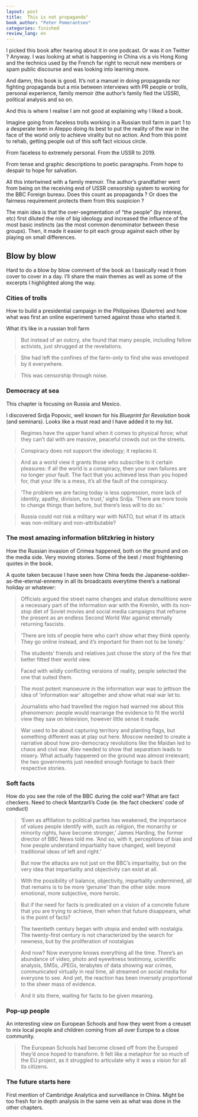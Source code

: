 ```yaml
---
layout: post
title:  This is not propaganda"
book_author: "Peter Pomerantsev"
categories: finished
review_lang: en
---
```

I picked this book after hearing about it in one podcast. Or was it on Twitter ? Anyway. I was looking at what is happening in China vis a vis Hong Kong and the technics used by the French far right to recruit new members or spam public discourse and was looking into learning more.

And damn, this book is good. It’s not a manuel in doing propaganda nor fighting propaganda but a mix between interviews with PR people or trolls, personal experience, family memoir (the author’s family fled the USSR), political analysis and so on.

And this is where I realise I am not good at explaining why I liked a book.

Imagine going from faceless trolls working in a Russian troll farm in part 1 to a desperate teen in Aleppo doing its best to put the reality of the war in the face of the world only to achieve virality but no action. And from this point to rehab, getting people out of this soft fact vicious circle.

From faceless to extremely personal. From the USSR to 2019.

From tense and graphic descriptions to poetic paragraphs. From hope to despair to hope for salvation.

All this intertwined with a family memoir. The author’s grandfather went from being on the receiving end of USSR censorship system to working for the BBC Foreign bureau. Does this count as propaganda ? Or does the fairness requirement protects them from this suspicion ?

The main idea is that the over-segmentation of “the people” (by interest, etc) first diluted the role of big ideology and increased the influence of the most basic instincts (as the most common denominator between these groups). Then, it made it easier to pit each group against each other by playing on small differences.

## Blow by blow

Hard to do a blow by blow comment of the book as I basically read it from cover to cover in a day. I’ll share the main themes as well as some of the excerpts I highlighted along the way.

### Cities of trolls
How to build a presidential campaign in the Philippines (Dutertre) and how what was first an online experiment turned against those who started it.

What it’s like in a russian troll farm

> But instead of an outcry, she found that many people, including fellow activists, just shrugged at the revelations.

> She had left the confines of the farm-only to find she was enveloped by it everywhere.

> This was censorship through noise.

### Democracy at sea
This chapter is focusing on Russia and Mexico.

I discovered Srdja Popovic, well known for his *Blueprint for Revolution* book (and seminars). Looks like a must read and I have added it to my list.

> Regimes have the upper hand when it comes to physical force; what they can’t dal with are massive, peaceful crowds out on the streets.

> Conspiracy does not support the ideology; it replaces it.

> And as a world view it grants those who subscribe to it certain pleasures: if all the world is a conspiracy, then your own failures are no longer your fault. The fact that you achieved less than you hoped for, that your life is a mess, it’s all the fault of the conspiracy.

> ‘The problem we are facing today is less oppression, more lack of identity, apathy, division, no trust,’ sighs Srdja. ‘There are more tools to change things than before, but there’s less will to do so.’

> Russia could not risk a military war with NATO, but what if its attack was non-military and non-attributable?

### The most amazing information blitzkrieg in history

How the Russian invasion of Crimea happened, both on the ground and on the media side. Very moving stories. Some of the best / most frightening quotes in the book.

A quote taken because I have seen how China feeds the Japanese-soldier-as-the-eternal-ennemy in all its broadcasts everytime there’s a national holiday or whatever:
> Officials argued the street name changes and statue demolitions were a necessary part of the information war with the Kremlin, with its non-stop diet of Soviet movies and social media campaigns that reframe the present as an endless Second World War against eternally returning fascists.

> ‘There are lots of people here who can’t show what they think openly. They go online instead, and it’s important for them not to be lonely.’

> The students’ friends and relatives just chose the story of the fire that better fitted their world view.

> Faced with wildly conflicting versions of reality, people selected the one that suited them.

> The most potent manoeuvre in the information war was to jettison the idea of ‘information war’ altogether and show what real war let to.

> Journalists who had travelled the region had warned me about this phenomenon: people would rearrange the evidence to fit the world view they saw on television, however little sense it made.

> War used to be about capturing territory and planting flags, but something different was at play out here. Moscow needed to create a narrative about how pro-democracy revolutions like the Maidan led to chaos and civil war. Kiev needed to show that separatism leads to misery. What actually happened on the ground was almost irrelevant; the two governments just needed enough footage to back their respective stories.

### Soft facts

How do you see the role of the BBC during the cold war? What are fact checkers. Need to check Mantzarli’s Code (ie. the fact checkers’ code of conduct)

> ‘Even as affiliation to political parties has weakened, the importance of values people identify with, such as religion, the monarchy or minority rights, have become stronger,’ James Harding, the former director of BBC News told me. ‘And so, with it, perceptions of bias and how people understand impartiality have changed, well beyond traditional ideas of left and right.’

> But now the attacks are not just on the BBC’s impartiality, but on the very idea that impartiality and objectivity can exist at all.

> With the possibility of balance, objectivity, impartiality undermined, all that remains is to be more ‘genuine’ than the other side: more emotional, more subjective, more heroic.

> But if the need for facts is predicated on a vision of a concrete future that you are trying to achieve, then when that future disappears, what is the point of facts?

> The twentieth century began with utopia and ended with nostalgia. The twenty-first century is not characterized by the search for newness, but by the proliferation of nostalgias

> And now? Now everyone knows everything all the time. There’s an abundance of video, photo and eyewitness testimony, scientific analysis, SMSs, JPEGs, terabytes of data showing war crimes, communicated virtually in real time, all streamed on social media for everyone to see. And yet, the reaction has been inversely proportional to the sheer mass of evidence.

> And it sits there, waiting for facts to be given meaning.

### Pop-up people

An interesting view on European Schools and how they went from a creuset to mix local people and children coming from all over Europe to a close community.

> The European Schools had become closed off from the Europed they’d once hoped to transform. It felt like a metaphor for so much of the EU project, as it struggled to articulate why it was a vision for all its citizens.

### The future starts here

First mention of Cambridge Analytica and surveillance in China. Might be too fresh for in depth analysis in the same vein as what was done in the other chapters. 
